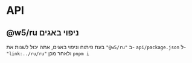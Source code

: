 # API

## @w5/ru ניפוי באגים

בעת פיתוח וניפוי באגים, אתה יכול לשנות את `"@w5/ru"` ב- `api/package.json` ל- `"link:../ru/ru"` ולאחר מכן `pnpm i`
